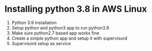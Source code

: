 
# Installing python 3.8 in AWS Linux #

1. Python 3.9 installation
2. Setup python and python3 app to run python3.9
3. Make sure python2.7 based app works fine
4. Create a simple python app and setup it with supervisord
5. Supervisord setup as service


